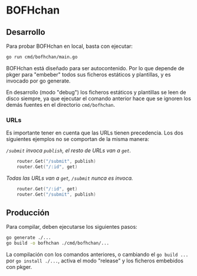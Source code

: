 # BOFHchan

## Desarrollo

Para probar BOFHchan en local, basta con ejecutar:

```bash
go run cmd/bofhchan/main.go
```

BOFHchan está diseñado para ser autocontenido. Por lo que depende de pkger para "embeber" todos sus ficheros estáticos y plantillas, y es invocado por go generate.

En desarrollo (modo "debug") los ficheros estáticos y plantillas se leen de disco siempre, ya que ejecutar el comando anterior hace que se ignoren los demás fuentes en el directorio `cmd/bofhchan`.

### URLs

Es importante tener en cuenta que las URLs tienen precedencia. Los dos siguientes ejemplos no se comportan de la misma manera:

_`/submit` invoca `publish`, el resto de URLs van a `get`._

```go
    router.Get("/submit", publish)
    router.Get("/:id", get)
```

_Todas las URLs van a `get`, `/submit` nunca es invoca._

```go
    router.Get("/:id", get)
    router.Get("/submit", publish)
```

## Producción

Para compilar, deben ejecutarse los siguientes pasos:

```bash
go generate ./...
go build -o bofhchan ./cmd/bofhchan/...
```

La compilación con los comandos anteriores, o cambiando el `go build ...` por `go install ./...`, activa el modo "release" y los ficheros embebidos con pkger.
